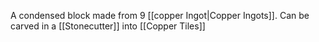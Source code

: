 A condensed block made from 9 [[copper Ingot|Copper Ingots]].
Can be carved in a [[Stonecutter]] into [[Copper Tiles]]